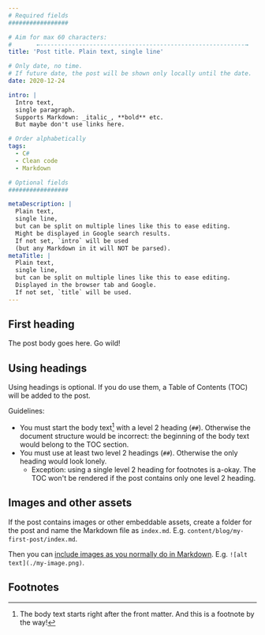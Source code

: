 ```yaml
---
# Required fields
#################

# Aim for max 60 characters:
#       ←----------------------------------------------------------→
title: 'Post title. Plain text, single line'

# Only date, no time.
# If future date, the post will be shown only locally until the date.
date: 2020-12-24

intro: |
  Intro text,
  single paragraph.
  Supports Markdown: _italic_, **bold** etc.
  But maybe don't use links here.

# Order alphabetically
tags:
  - C#
  - Clean code
  - Markdown

# Optional fields
#################

metaDescription: |
  Plain text,
  single line,
  but can be split on multiple lines like this to ease editing.
  Might be displayed in Google search results.
  If not set, `intro` will be used
  (but any Markdown in it will NOT be parsed).
metaTitle: |
  Plain text,
  single line,
  but can be split on multiple lines like this to ease editing.
  Displayed in the browser tab and Google.
  If not set, `title` will be used.
---
```


## First heading

The post body goes here.
Go wild!

## Using headings

Using headings is optional.
If you do use them,
a Table of Contents (TOC) will be added to the post.

Guidelines:

- You must start the body text[^1] with a level 2 heading (`##`).
  Otherwise the document structure would be incorrect:
  the beginning of the body text would belong to the TOC section.
- You must use at least two level 2 headings (`##`).
  Otherwise the only heading would look lonely.
  - Exception:
    using a single level 2 heading for footnotes is a-okay.
    The TOC won't be rendered
    if the post contains only one level 2 heading.

## Images and other assets

If the post contains images or other embeddable assets,
create a folder for the post
and name the Markdown file as `index.md`.
E.g. `content/blog/my-first-post/index.md`.

Then you can
[include images as you normally do in Markdown](https://mtsknn.fi/blog/how-to-remember-markdowns-link-syntax/#btw-images).
E.g. `![alt text](./my-image.png)`.

## Footnotes

[^1]:
    The body text starts right after the front matter.
    And this is a footnote by the way!

